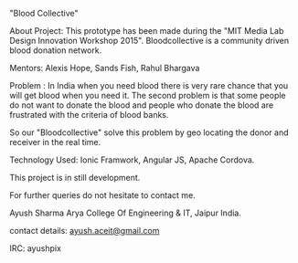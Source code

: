 "Blood Collective"

About Project: 
This prototype has been made during the "MIT Media Lab Design Innovation Workshop 2015". Bloodcollective is a community driven blood donation network.

Mentors: Alexis Hope, Sands Fish, Rahul Bhargava 

Problem : In  India when you need blood there is very rare chance that you will get blood when you need it. The second problem is that some people do not want to donate the blood and people who donate the blood are frustrated with the criteria of blood banks.

So our "Bloodcollective" solve this problem by geo locating the donor and receiver in the real time.

Technology Used:
Ionic Framwork, Angular JS, Apache Cordova.

This project is in still development.

For further queries do not hesitate to contact me.

Ayush Sharma
Arya College Of Engineering & IT, Jaipur  India.

contact details:
ayush.aceit@gmail.com

IRC:
ayushpix
